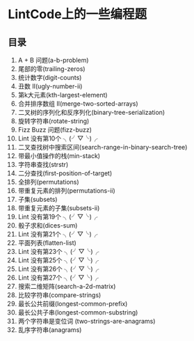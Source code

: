 # LintCode上的一些编程题
## 目录
1. A + B 问题(a-b-problem)
2. 尾部的零(trailing-zeros)
3. 统计数字(digit-counts)
4. 丑数 II(ugly-number-ii)
5. 第k大元素(kth-largest-element)
6. 合并排序数组 II(merge-two-sorted-arrays)
7. 二叉树的序列化和反序列化(binary-tree-serialization)
8. 旋转字符串(rotate-string)
9. Fizz Buzz 问题(fizz-buzz)
10. Lint 没有第10个 ╮(╯▽╰)╭
11. 二叉查找树中搜索区间(search-range-in-binary-search-tree)
12. 带最小值操作的栈(min-stack)
13. 字符串查找(strstr)
14. 二分查找(first-position-of-target)
15. 全排列(permutations)
16. 带重复元素的排列(permutations-ii)
17. 子集(subsets)
18. 带重复元素的子集(subsets-ii)
19. Lint 没有第19个 ╮(╯▽╰)╭
20. 骰子求和(dices-sum)
21. Lint 没有第21个 ╮(╯▽╰)╭
22. 平面列表(flatten-list)
23. Lint 没有第23个 ╮(╯▽╰)╭
25. Lint 没有第25个 ╮(╯▽╰)╭
26. Lint 没有第26个 ╮(╯▽╰)╭
27. Lint 没有第27个 ╮(╯▽╰)╭
28. 搜索二维矩阵(search-a-2d-matrix)
55. 比较字符串(compare-strings)
78. 最长公共前缀(longest-common-prefix)
79. 最长公共子串(longest-common-substring)
158. 两个字符串是变位词 (two-strings-are-anagrams)
171. 乱序字符串(anagrams)
